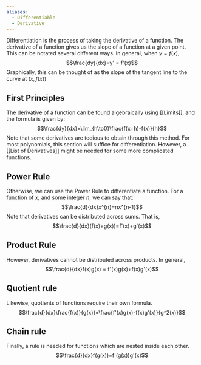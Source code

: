 ```yaml
---
aliases:
  - Differentiable
  - Derivative
---
```

Differentiation is the process of taking the derivative of a function. The derivative of a function gives us the slope of a function at a given point. This can be notated several different ways. In general, when $y=f(x)$,
$$\frac{dy}{dx}=y' = f'(x)$$
Graphically, this can be thought of as the slope of the tangent line to the curve at $(x,f(x))$
## First Principles
The derivative of a function can be found algebraically using [[Limits]], and the formula is given by:
$$\frac{dy}{dx}=\lim_{h\to0}\frac{f(x+h)-f(x)}{h}$$
Note that some derivatives are tedious to obtain through this method. For most polynomials, this section will suffice for differentiation. However, a [[List of Derivatives]] might be needed for some more complicated functions.
## Power Rule
Otherwise, we can use the Power Rule to differentiate a function. For a function of $x$, and some integer $n$, we can say that:
$$\frac{d}{dx}x^{n}=nx^{n-1}$$
Note that derivatives can be distributed across sums. That is, 
$$\frac{d}{dx}(f(x)+g(x))=f'(x)+g'(x)$$
## Product Rule
However, derivatives cannot be distributed across products. In general, 
$$\frac{d}{dx}f(x)g(x) = f'(x)g(x)+f(x)g'(x)$$
## Quotient rule
Likewise, quotients of functions require their own formula.
$$\frac{d}{dx}\frac{f(x)}{g(x)}=\frac{f'(x)g(x)-f(x)g'(x)}{g^2(x)}$$
## Chain rule
Finally, a rule is needed for functions which are nested inside each other.
$$\frac{d}{dx}f(g(x))=f'(g(x))g'(x)$$
